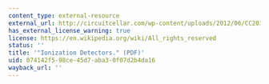 ```yaml
---
content_type: external-resource
external_url: http://circuitcellar.com/wp-content/uploads/2012/06/CC2011110601.pdf
has_external_license_warning: true
license: https://en.wikipedia.org/wiki/All_rights_reserved
status: ''
title: '"Ionization Detectors." (PDF)'
uid: 074142f5-98ce-45d7-aba3-0f07d2b4da16
wayback_url: ''
---
```


